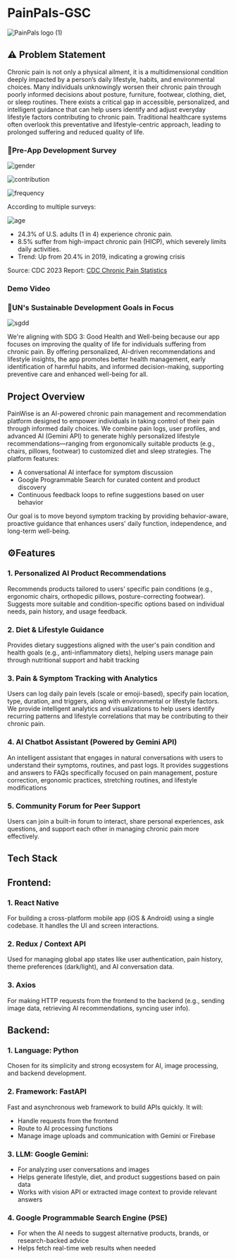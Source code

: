 # PainPals-GSC

![PainPals logo (1)](https://github.com/user-attachments/assets/463a9dec-f54d-471c-b60c-543cc1c3f32f)


## ⚠️ Problem Statement

Chronic pain is not only a physical ailment, it is a multidimensional condition deeply impacted by a person’s daily lifestyle, habits, and environmental choices. Many individuals unknowingly worsen their chronic pain through poorly informed decisions about posture, furniture, footwear, clothing, diet, or sleep routines. There exists a critical gap in accessible, personalized, and intelligent guidance that can help users identify and adjust everyday lifestyle factors contributing to chronic pain. Traditional healthcare systems often overlook this preventative and lifestyle-centric approach, leading to prolonged suffering and reduced quality of life.

### 📝Pre-App Development Survey

![gender](https://github.com/user-attachments/assets/0653f5bb-6fa2-4529-a432-62aa215634bc)

![contribution](https://github.com/user-attachments/assets/38f6e321-844a-411a-8f00-30ff43ad1297)

![frequency](https://github.com/user-attachments/assets/4637c21f-1126-43cb-89d7-79f2ea98cc2a)

According to multiple surveys:


![age](https://github.com/user-attachments/assets/bb96819d-f405-43f9-826d-330703779c78)


- 24.3% of U.S. adults (1 in 4) experience chronic pain.
- 8.5% suffer from high-impact chronic pain (HICP), which severely limits daily activities.
- Trend: Up from 20.4% in 2019, indicating a growing crisis

Source: CDC 2023 Report: [CDC Chronic Pain Statistics](https://www.cdc.gov/nchs/products/databriefs/db518.htm)

### Demo Video


### 🎯UN's Sustainable Development Goals in Focus

![sgdd](https://github.com/user-attachments/assets/30f96156-0bbb-48c2-bbc9-540262a3f8e0)

We're aligning with SDG 3: Good Health and Well-being because our app focuses on improving the quality of life for individuals suffering from chronic pain. By offering personalized, AI-driven recommendations and lifestyle insights, the app promotes better health management, early identification of harmful habits, and informed decision-making, supporting preventive care and enhanced well-being for all.

## Project Overview

PainWise is an AI-powered chronic pain management and recommendation platform designed to empower individuals in taking control of their pain through informed daily choices.
We combine pain logs, user profiles, and advanced AI (Gemini API) to generate highly personalized lifestyle recommendations—ranging from ergonomically suitable products (e.g., chairs, pillows, footwear) to customized diet and sleep strategies. The platform features:

- A conversational AI interface for symptom discussion
- Google Programmable Search for curated content and product discovery
- Continuous feedback loops to refine suggestions based on user behavior

Our goal is to move beyond symptom tracking by providing behavior-aware, proactive guidance that enhances users' daily function, independence, and long-term well-being.

## ⚙️Features

### 1. Personalized AI Product Recommendations
Recommends products tailored to users’ specific pain conditions (e.g., ergonomic chairs, orthopedic pillows, posture-correcting footwear).
Suggests more suitable and condition-specific options based on individual needs, pain history, and usage feedback.

### 2. Diet & Lifestyle Guidance 
Provides dietary suggestions aligned with the user's pain condition and health goals (e.g., anti-inflammatory diets), helping users manage pain through nutritional support and habit tracking

### 3. Pain & Symptom Tracking with Analytics
Users can log daily pain levels (scale or emoji-based), specify pain location, type, duration, and triggers, along with environmental or lifestyle factors.
We provide intelligent analytics and visualizations to help users identify recurring patterns and lifestyle correlations that may be contributing to their chronic pain.

### 4. AI Chatbot Assistant (Powered by Gemini API)
An intelligent assistant that engages in natural conversations with users to understand their symptoms, routines, and past logs.
It provides suggestions and answers to FAQs specifically focused on pain management, posture correction, ergonomic practices, stretching routines, and lifestyle modifications

### 5. Community Forum for Peer Support
Users can join a built-in forum to interact, share personal experiences, ask questions, and support each other in managing chronic pain more effectively.

## Tech Stack

## Frontend:
### 1. React Native
For building a cross-platform mobile app (iOS & Android) using a single codebase. It handles the UI and screen interactions.

### 2. Redux / Context API
Used for managing global app states like user authentication, pain history, theme preferences (dark/light), and AI conversation data.

### 3. Axios
For making HTTP requests from the frontend to the backend (e.g., sending image data, retrieving AI recommendations, syncing user info).

## Backend:

### 1. Language: Python
Chosen for its simplicity and strong ecosystem for AI, image processing, and backend development.

### 2. Framework: FastAPI
Fast and asynchronous web framework to build APIs quickly. It will:
- Handle requests from the frontend
- Route to AI processing functions
- Manage image uploads and communication with Gemini or Firebase

### 3. LLM: Google Gemini: 
- For analyzing user conversations and images
- Helps generate lifestyle, diet, and product suggestions based on pain data
- Works with vision API or extracted image context to provide relevant answers

### 4. Google Programmable Search Engine (PSE)
- For when the AI needs to suggest alternative products, brands, or research-backed advice
- Helps fetch real-time web results when needed

